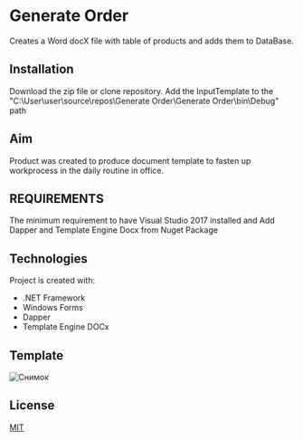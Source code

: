 # Generate Order
 Creates a Word docX file with table of products and adds them to DataBase.
## Installation
Download the zip file or clone repository. Add the InputTemplate to the "C:\User\user\source\repos\Generate Order\Generate Order\bin\Debug" path
## Aim

Product was created to produce document template to fasten up workprocess in the daily routine in office.
## REQUIREMENTS
The minimum requirement to have Visual Studio 2017 installed and Add Dapper and Template Engine Docx from Nuget Package

## Technologies
Project is created with:
* .NET Framework
* Windows Forms
* Dapper
* Template Engine DOCx
## Template 
![Снимок](https://user-images.githubusercontent.com/61464081/93593711-6a4d7480-f9d6-11ea-8630-9f14acde1c0d.PNG)
## License
[MIT](https://choosealicense.com/licenses/mit/)
